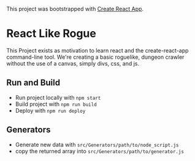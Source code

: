 This project was bootstrapped with [Create React App](https://github.com/facebookincubator/create-react-app).

# React Like Rogue

This Project exists as motivation to learn react and the create-react-app command-line tool.
We're creating a basic roguelike, dungeon crawler without the use of a canvas, simply divs, css, and js.

## Run and Build
- Run project locally with `npm start`
- Build project with `npm run build`
- Deploy with `npm run deploy`

## Generators
- Generate new data with `src/Generators/path/to/node_script.js`
- copy the returned array into `src/Generators/path/to/generator.js`
